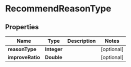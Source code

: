 

# RecommendReasonType


## Properties

Name | Type | Description | Notes
------------ | ------------- | ------------- | -------------
**reasonType** | **Integer** |  |  [optional]
**improveRatio** | **Double** |  |  [optional]



